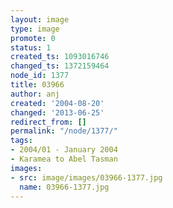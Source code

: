 ```yaml
---
layout: image
type: image
promote: 0
status: 1
created_ts: 1093016746
changed_ts: 1372159464
node_id: 1377
title: 03966
author: anj
created: '2004-08-20'
changed: '2013-06-25'
redirect_from: []
permalink: "/node/1377/"
tags:
- 2004/01 - January 2004
- Karamea to Abel Tasman
images:
- src: image/images/03966-1377.jpg
  name: 03966-1377.jpg
---
```


